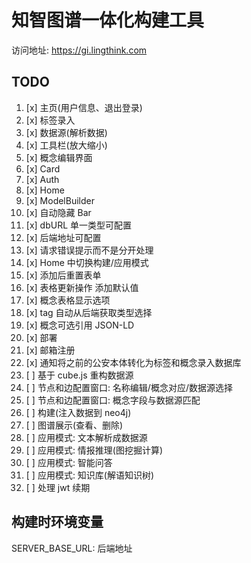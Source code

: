 # 知智图谱一体化构建工具

访问地址: https://gi.lingthink.com

## TODO

1. [x] 主页(用户信息、退出登录)
2. [x] 标签录入
3. [x] 数据源(解析数据)
4. [x] 工具栏(放大缩小)
5. [x] 概念编辑界面
6. [x] Card
7. [x] Auth
8. [x] Home
9. [x] ModelBuilder
10. [x] 自动隐藏 Bar
11. [x] dbURL 单一类型可配置
12. [x] 后端地址可配置
13. [x] 请求错误提示而不是分开处理
14. [x] Home 中切换构建/应用模式
15. [x] 添加后重置表单
16. [x] 表格更新操作 添加默认值
17. [x] 概念表格显示选项
18. [x] tag 自动从后端获取类型选择
19. [x] 概念可选引用 JSON-LD
20. [x] 部署
21. [x] 邮箱注册
22. [x] 通知将之前的公安本体转化为标签和概念录入数据库
23. [ ] 基于 cube.js 重构数据源
24. [ ] 节点和边配置窗口: 名称编辑/概念对应/数据源选择
25. [ ] 节点和边配置窗口: 概念字段与数据源匹配
26. [ ] 构建(注入数据到 neo4j)
27. [ ] 图谱展示(查看、删除)
28. [ ] 应用模式: 文本解析成数据源
29. [ ] 应用模式: 情报推理(图挖掘计算)
30. [ ] 应用模式: 智能问答
31. [ ] 应用模式: 知识库(解语知识树)
32. [ ] 处理 jwt 续期

## 构建时环境变量

SERVER_BASE_URL: 后端地址
